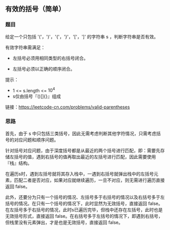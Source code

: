## 有效的括号（简单）

### 题目

给定一个只包括 '('，')'，'{'，'}'，'['，']' 的字符串 s ，判断字符串是否有效。

有效字符串需满足：

* 左括号必须用相同类型的右括号闭合。

* 左括号必须以正确的顺序闭合。

提示：

* 1 <= s.length <= $10^4$
* s仅由括号『()[]{}』组成

链接：https://leetcode-cn.com/problems/valid-parentheses


### 思路

首先，由于 s 中只包括三类括号，因此无需考虑判断其他字符情况，只需考虑括号的对应问题和顺序问题。

针对括号对应问题，由于深度括号都是从最近的两个括号进行匹配，即：需要先存储左括号的值，遇到右括号的值再取出最近的左括号进行匹配，因此需要使用『栈』结构。

在遍历s时，遇到左括号就将其存入栈中，一遇到右括号就弹出栈中的左括号元素，匹配二者是否对应，如果对应就继续遍历，一旦不对应，则无需进行遍历直接返回 false。

此外，还要分为只有一个括号的情况、左括号多于右括号的情况以及右括号多于左括号的情况。在只有一个括号的情况下，此时显然为无效括号，直接返回 false。在左括号多于右括号的情况，此时s已遍历完毕，但栈中还存在左括号，此时也是无效括号形式，直接返回 false。在右括号多于左括号的情况下，即遇到右括号，但栈里没有元素弹出，才是也是无效括号，直接返回 false。